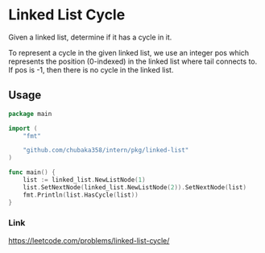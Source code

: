 # Linked List Cycle
Given a linked list, determine if it has a cycle in it.

To represent a cycle in the given linked list, we use an integer pos which represents the position (0-indexed) in the linked list where tail connects to. If pos is -1, then there is no cycle in the linked list.

## Usage
```go
package main

import (
	"fmt"

	"github.com/chubaka358/intern/pkg/linked-list"
)

func main() {
	list := linked_list.NewListNode(1)
	list.SetNextNode(linked_list.NewListNode(2)).SetNextNode(list)
	fmt.Println(list.HasCycle(list))
}
```

### Link
https://leetcode.com/problems/linked-list-cycle/
